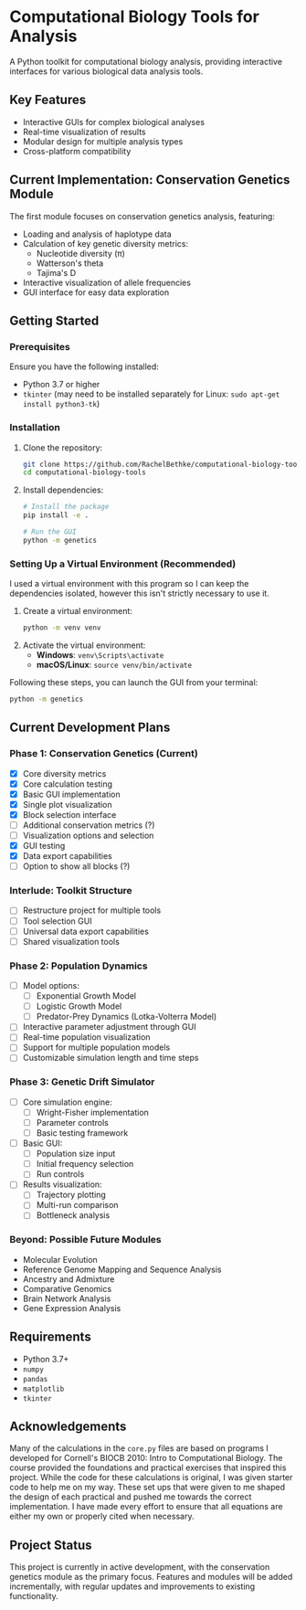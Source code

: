 # Computational Biology Tools for Analysis

A Python toolkit for computational biology analysis, providing interactive interfaces for various biological data analysis tools.

## Key Features
- Interactive GUIs for complex biological analyses
- Real-time visualization of results
- Modular design for multiple analysis types
- Cross-platform compatibility

## Current Implementation: Conservation Genetics Module
The first module focuses on conservation genetics analysis, featuring:
- Loading and analysis of haplotype data
- Calculation of key genetic diversity metrics:
  - Nucleotide diversity (π)
  - Watterson's theta
  - Tajima's D
- Interactive visualization of allele frequencies
- GUI interface for easy data exploration

## Getting Started

### Prerequisites
Ensure you have the following installed:
- Python 3.7 or higher
- `tkinter` (may need to be installed separately for Linux: `sudo apt-get install python3-tk`)

### Installation
1. Clone the repository:
   ```bash
   git clone https://github.com/RachelBethke/computational-biology-tools.git
   cd computational-biology-tools
   ```
2. Install dependencies:
   ```bash
   # Install the package
   pip install -e .

   # Run the GUI
   python -m genetics
   ```

### Setting Up a Virtual Environment (Recommended)
I used a virtual environment with this program so I can keep the dependencies isolated, however this isn't strictly necessary to use it.
1. Create a virtual environment:
   ```bash
   python -m venv venv
   ```
2. Activate the virtual environment:
   - **Windows**: `venv\Scripts\activate`
   - **macOS/Linux**: `source venv/bin/activate`

Following these steps, you can launch the GUI from your terminal:
```bash
python -m genetics
```

## Current Development Plans

### Phase 1: Conservation Genetics (Current)
- [x] Core diversity metrics
- [x] Core calculation testing
- [x] Basic GUI implementation
- [x] Single plot visualization
- [x] Block selection interface
- [ ] Additional conservation metrics (?)
- [ ] Visualization options and selection
- [x] GUI testing
- [x] Data export capabilities
- [ ] Option to show all blocks (?)

### Interlude: Toolkit Structure
- [ ] Restructure project for multiple tools
- [ ] Tool selection GUI
- [ ] Universal data export capabilities
- [ ] Shared visualization tools

### Phase 2: Population Dynamics
- [ ] Model options:
  - [ ] Exponential Growth Model
  - [ ] Logistic Growth Model
  - [ ] Predator-Prey Dynamics (Lotka-Volterra Model)
- [ ] Interactive parameter adjustment through GUI
- [ ] Real-time population visualization
- [ ] Support for multiple population models
- [ ] Customizable simulation length and time steps

### Phase 3: Genetic Drift Simulator
- [ ] Core simulation engine:
  - [ ] Wright-Fisher implementation
  - [ ] Parameter controls
  - [ ] Basic testing framework
- [ ] Basic GUI:
  - [ ] Population size input
  - [ ] Initial frequency selection
  - [ ] Run controls
- [ ] Results visualization:
  - [ ] Trajectory plotting
  - [ ] Multi-run comparison
  - [ ] Bottleneck analysis

### Beyond: Possible Future Modules
- Molecular Evolution
- Reference Genome Mapping and Sequence Analysis
- Ancestry and Admixture
- Comparative Genomics
- Brain Network Analysis
- Gene Expression Analysis

## Requirements
- Python 3.7+
- `numpy`
- `pandas`
- `matplotlib`
- `tkinter`

## Acknowledgements
Many of the calculations in the `core.py` files are based on programs I developed for Cornell's BIOCB 2010: Intro to Computational Biology. The course provided the foundations and practical exercises that inspired this project. While the code for these calculations is original, I was given starter code to help me on my way. These set ups that were given to me shaped the design of each practical and pushed me towards the correct implementation. I have made every effort to ensure that all equations are either my own or properly cited when necessary.

## Project Status
This project is currently in active development, with the conservation genetics module as the primary focus. Features and modules will be added incrementally, with regular updates and improvements to existing functionality.